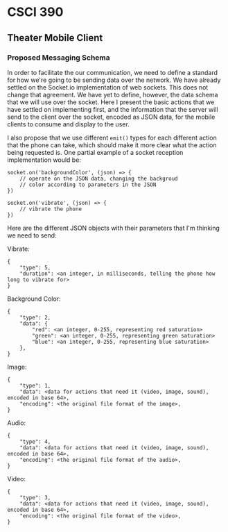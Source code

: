 # CSCI 390
## Theater Mobile Client 
### Proposed Messaging Schema

In order to facilitate the our communication, we need to define a standard for how we're going to be sending data over the network. We have already settled on the Socket.io implementation of web sockets. This does not change that agreement. We have yet to define, however, the data schema that we will use over the socket. Here I present the basic actions that we have settled on implementing first, and the information that the server will send to the client over the socket, encoded as JSON data, for the mobile clients to consume and display to the user.

I also propose that we use different `emit()` types for each different action that the phone can take, which should make it more clear what the action being requested is. One partial example of a socket reception implementation would be:
```
socket.on('backgroundColor', (json) => {
	// operate on the JSON data, changing the backgroud 
	// color according to parameters in the JSON
})

socket.on('vibrate', (json) => {
	// vibrate the phone
})

```
Here are the different JSON objects with their parameters that I'm thinking we need to send:

Vibrate:
```
{
	"type": 5,
	"duration": <an integer, in milliseconds, telling the phone how long to vibrate for>
}
```
Background Color:
```
{
	"type": 2,
	"data": {
		"red": <an integer, 0-255, representing red saturation>
		"green": <an integer, 0-255, representing green saturation>
		"blue": <an integer, 0-255, representing blue saturation>
	},
}
```

Image:
```
{
	"type": 1,
	"data": <data for actions that need it (video, image, sound), encoded in base 64>,
	"encoding": <the original file format of the image>,
}
```

Audio:
```
{
	"type": 4,
	"data": <data for actions that need it (video, image, sound), encoded in base 64>,
	"encoding": <the original file format of the audio>,
}
```

Video:
```
{
	"type": 3,
	"data": <data for actions that need it (video, image, sound), encoded in base 64>,
	"encoding": <the original file format of the video>,
}
```
